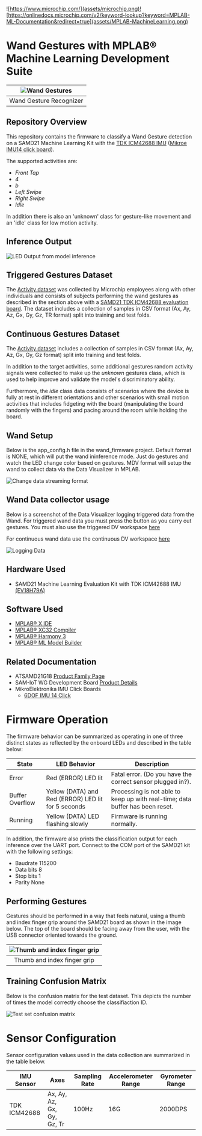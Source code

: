 ![https://www.microchip.com/](assets/microchip.png)![https://onlinedocs.microchip.com/v2/keyword-lookup?keyword=MPLAB-ML-Documentation&redirect=true](assets/MPLAB-MachineLearning.png)
# Wand Gestures with MPLAB® Machine Learning Development Suite
| ![Wand Gestures](assets/Wand_Gestures-new.png) |
| :--: |
| Wand Gesture Recognizer |

## Repository Overview
This repository contains the firmware to classify a Wand Gesture detection on a SAMD21 Machine Learning Kit with the [TDK ICM42688 IMU](https://www.microchip.com/DevelopmentTools/ProductDetails/PartNO/EV18H79A) ([Mikroe IMU14 click board](https://www.mikroe.com/6dof-imu-14-click)).

The supported activities are:

- *Front Tap*
- *4*
- *b*
- *Left Swipe*
- *Right Swipe*
- *Idle*

In addition there is also an 'unknown' class for gesture-like movement and an 'idle' class for low motion activity.

## Inference Output
![LED Output from model inference](assets/ineference_led.png)

## Triggered Gestures Dataset

The [Activity dataset](https://github.com/k-mchp/d21-wand/tree/main/wand_training_data/w5) was collected by Microchip employees along with other individuals and consists of subjects performing the wand gestures as described in the section above with a [SAMD21 TDK ICM42688 evaluation board](https://www.microchip.com/DevelopmentTools/ProductDetails/PartNO/EV18H79A). The dataset includes a collection of samples in CSV format (Ax, Ay, Az, Gx, Gy, Gz, TR format) split into training and test folds. 

## Continuous Gestures Dataset

The [Activity dataset](https://github.com/k-mchp/d21-wand/tree/main/wand_training_data/w4) includes a collection of samples in CSV format (Ax, Ay, Az, Gx, Gy, Gz format) split into training and test folds. 

In addition to the target activities, some additional gestures random activity signals  were collected to make up the *unknown* gestures class, which is used to help improve and validate the model's discriminatory ability.

Furthermore, the *idle* class data consists of scenarios where the device is fully at rest in different orientations and other scenarios with small motion activities that includes fidgeting with the board (manipulating the board randomly with the fingers) and pacing around the room while holding the board.


## Wand Setup

Below is the app_config.h file in the wand_firmware project. Default format is NONE, which will put the wand ininference mode.  Just do gestures and watch the LED change color based on gestures.  MDV format will setup the wand to collect data via the Data Visualizer in MPLAB.

![Change data streaming format](assets/stream_format.png)

## Wand Data collector usage

Below is a screenshot of the Data Visualizer logging triggered data from the Wand.  For triggered wand data you must press the button as you carry out gestures.  You must also use the triggered DV workspace [here](https://github.com/k-mchp/d21-wand/blob/main/mplab_dv_workspaces/6dof-imu-acc-gyr-trigger.dvws)

For continuous wand data use the continuous DV workspace [here](https://github.com/k-mchp/d21-wand/blob/main/mplab_dv_workspaces/6dof-imu-acc-gyr.dvws)

![Logging Data](assets/trigger_logger.png)

## Hardware Used
* SAMD21 Machine Learning Evaluation Kit with TDK ICM42688 IMU [(EV18H79A)](https://www.microchip.com/developmenttools/ProductDetails/EV18H79A)

## Software Used
* [MPLAB® X IDE](https://microchip.com/mplab/mplab-x-ide)
* [MPLAB® XC32 Compiler](https://microchip.com/mplab/compilers)
* [MPLAB® Harmony 3](https://www.microchip.com/harmony)
* [MPLAB® ML Model Builder](https://onlinedocs.microchip.com/v2/keyword-lookup?keyword=MPLAB-ML-Documentation&redirect=true)

## Related Documentation
* ATSAMD21G18 [Product Family Page](https://www.microchip.com/wwwproducts/en/ATSAMD21G18)
* SAM-IoT WG Development Board [Product Details](https://www.microchip.com/developmenttools/ProductDetails/EV75S95A)
* MikroElektronika IMU Click Boards
   * [6DOF IMU 14 Click](https://www.mikroe.com/6dof-imu-14-click)

# Firmware Operation
The firmware behavior can be summarized as operating in one of three distinct states as reflected by the onboard LEDs and described in the table below:

| State |	LED Behavior |	Description |
| --- | --- | --- |
| Error |	Red (ERROR) LED lit |	Fatal error. (Do you have the correct sensor plugged in?). |
| Buffer Overflow |	Yellow (DATA) and Red (ERROR) LED lit for 5 seconds	| Processing is not able to keep up with real-time; data buffer has been reset. |
| Running | Yellow (DATA) LED flashing slowly |	Firmware is running normally. |

In addition, the firmware also prints the classification output for each inference over the UART port. Connect to the COM port of the SAMD21 kit with the following settings:

- Baudrate 115200
- Data bits 8
- Stop bits 1
- Parity None


## Performing Gestures
Gestures should be performed in a way that feels natural, using a thumb and index finger grip around the SAMD21 board as shown in the image below. The top of the board should be facing away from the user, with the USB connector oriented towards the ground.

| ![Thumb and index finger grip](assets/wand-posture.png) |
| :--: |
| Thumb and index finger grip |


## Training Confusion Matrix
Below is the confusion matrix for the test dataset. This depicts the number of times the model correctly choose the classifiaction ID.

![Test set confusion matrix](assets/training_matrix.png)

# Sensor Configuration

Sensor configuration values used in the data collection are summarized in the table below.

| IMU Sensor | Axes | Sampling Rate | Accelerometer Range | Gyrometer Range |
| --- | --- | --- | --- | --- |
| TDK ICM42688 | Ax, Ay, Az, Gx, Gy, Gz, Tr | 100Hz | 16G | 2000DPS |
